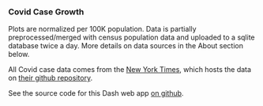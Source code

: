 
### Covid Case Growth

Plots are normalized per 100K population. Data is partially preprocessed/merged with census population data and uploaded to a sqlite database twice a day. More details on data sources in the About section below. 

All Covid case data comes from the [New York Times](https://www.nytimes.com/interactive/2020/us/coronavirus-us-cases.html), which hosts the data on [their github repository](https://github.com/nytimes/covid-19-data).

See the source code for this Dash web app [on github](https://github.com/astrowonk/covid_dash).